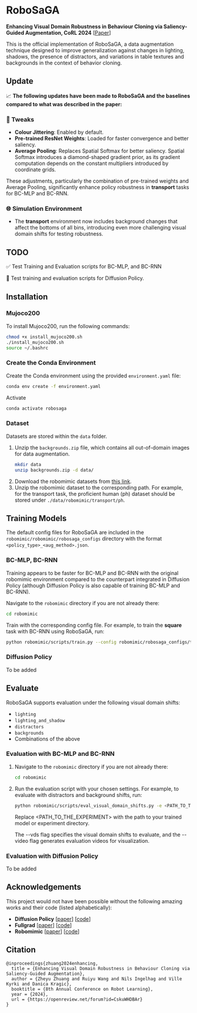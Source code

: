 # RoboSaGA 

**Enhancing Visual Domain Robustness in Behaviour Cloning via Saliency-Guided Augmentation, CoRL 2024**
\[[Paper](https://openreview.net/forum?id=CskuWHDBAr)\]

This is the official implementation of RoboSaGA, a data augmentation technique designed to improve generalization against changes in lighting, shadows, the presence of distractors, and variations in table textures and backgrounds in the context of behavior cloning.

## Update

📈 **The following updates have been made to RoboSaGA and the baselines compared to what was described in the paper:**

### 🔧 Tweaks
- **Colour Jittering**: Enabled by default.
- **Pre-trained ResNet Weights**: Loaded for faster convergence and better saliency.
- **Average Pooling**: Replaces Spatial Softmax for better saliency. Spatial Softmax introduces a diamond-shaped gradient prior, as its gradient computation depends on the constant multipliers introduced by coordinate grids.

These adjustments, particularly the combination of pre-trained weights and Average Pooling, significantly enhance policy robustness in **transport** tasks for BC-MLP and BC-RNN.


### 🌐 Simulation Environment
- The **transport** environment now includes background changes that affect the bottoms of all bins, introducing even more challenging visual domain shifts for testing robustness.

## TODO

✅ Test Training and Evaluation scripts for BC-MLP, and BC-RNN

🔳 Test training and evaluation scripts for Diffusion Policy.

## Installation

### Mujoco200

To install Mujoco200, run the following commands:

```sh
chmod +x install_mujoco200.sh
./install_mujoco200.sh
source ~/.bashrc
```

### Create the Conda Environment

Create the Conda environment using the provided `environment.yaml` file:

```sh
conda env create -f environment.yaml
```
Activate
```sh
conda activate robosaga
```

### Dataset

Datasets are stored within the `data` folder.

1. Unzip the `backgrounds.zip` file, which contains all out-of-domain images for data augmentation.
    ```sh
    mkdir data
    unzip backgrounds.zip -d data/
    ```
2. Download the robomimic datasets from [this link](https://diffusion-policy.cs.columbia.edu/data/training/).
3. Unzip the robomimic dataset to the corresponding path. For example, for the transport task, the proficient human (ph) dataset should be stored under `./data/robomimic/transport/ph`.

## Training Models

The default config files for RoboSaGA are included in the `robomimic/robomimic/robosaga_configs` directory with the format `<policy_type>_<aug_method>.json`.

### BC-MLP, BC-RNN

Training appears to be faster for BC-MLP and BC-RNN with the original robomimic environment compared to the counterpart integrated in Diffusion Policy (although Diffusion Policy is also capable of training BC-MLP and BC-RNN).

Navigate to the `robomimic` directory if you are not already there:

```sh
cd robomimic
```

Train with the corresponding config file. For example, to train the **square** task with BC-RNN using RoboSaGA, run:

```sh
python robomimic/scripts/train.py --config robomimic/robosaga_configs/transport/bc_rnn_saga.json
```

### Diffusion Policy

To be added

## Evaluate

RoboSaGA supports evaluation under the following visual domain shifts:
- `lighting`
- `lighting_and_shadow`
- `distractors`
- `backgrounds`
- Combinations of the above

### Evaluation with BC-MLP and BC-RNN

1. Navigate to the `robomimic` directory if you are not already there:

   ```bash
   cd robomimic
   ```
2. Run the evaluation script with your chosen settings. For example, to evaluate with distractors and background shifts, run:

    ``` bash
    python robomimic/scripts/eval_visual_domain_shifts.py -e <PATH_TO_THE_EXPERIMENT> --vds distractors backgrounds --video
    ```

    Replace <PATH_TO_THE_EXPERIMENT> with the path to your trained model or experiment directory.

    The --vds flag specifies the visual domain shifts to evaluate, and the --video flag generates evaluation videos for visualization.

### Evaluation with Diffusion Policy

To be added

## Acknowledgements

This project would not have been possible without the following amazing works and their code (listed alphabetically):

- **Diffusion Policy** \[[paper](https://www.roboticsproceedings.org/rss19/p026.pdf)\] \[[code](https://github.com/real-stanford/diffusion_policy)\]
- **Fullgrad** \[[paper](https://proceedings.neurips.cc/paper/2019/hash/80537a945c7aaa788ccfcdf1b99b5d8f-Abstract.html)\] \[[code](https://github.com/idiap/fullgrad-saliency)\]
- **Robomimic** \[[paper](https://arxiv.org/abs/2108.03298)\] \[[code](https://github.com/ARISE-Initiative/robomimic)\]

## Citation

```
@inproceedings{zhuang2024enhancing,
  title = {Enhancing Visual Domain Robustness in Behaviour Cloning via Saliency-Guided Augmentation},
  author = {Zheyu Zhuang and Ruiyu Wang and Nils Ingelhag and Ville Kyrki and Danica Kragic},
  booktitle = {8th Annual Conference on Robot Learning},
  year = {2024},
  url = {https://openreview.net/forum?id=CskuWHDBAr}
}
```